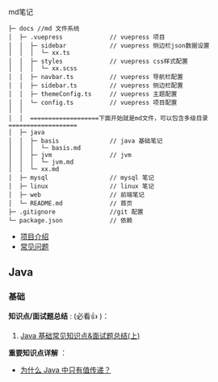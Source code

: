 md笔记

```text
├─ docs //md 文件系统 
│  ├─ .vuepress             // vuepress 项目 
│  │  ├─ sidebar            // vuepress 侧边栏json数据设置 
│  │  │  └─ xx.ts 
│  │  ├─ styles             // vuepress css样式配置 
│  │  │  └─ xx.scss 
│  │  ├─ navbar.ts          // vuepress 导航栏配置 
│  │  ├─ sidebar.ts         // vuepress 侧边栏配置 
│  │  ├─ themeConfig.ts     // vuepress 主题配置 
│  │  └─ config.ts          // vuepress 项目配置 
│  │   
│  │  ===================下面开始就是md文件，可以包含多级目录=================== 
│  ├─ java 
│  │  ├─ basis              // java 基础笔记 
│  │  │  └─ basis.md 
│  │  ├─ jvm                // jvm 
│  │  │  └─ jvm.md 
│  │  └─ xx.md 
│  ├─ mysql                 // mysql 笔记 
│  ├─ linux                 // linux 笔记 
│  ├─ web                   // 前端笔记 
│  └─ README.md             // 首页
├─ .gitignore               //git 配置 
└─ package.json             // 依赖

```

* [项目介绍](./docs/javaguide/intro.md)
* [常见问题](./docs/javaguide/faq.md)

## Java

### 基础

**知识点/面试题总结** : (必看:+1: )：

1. [Java 基础常见知识点&面试题总结(上)](docs/java/basis/java-basic-questions-01.md)

**重要知识点详解** ：

* [为什么 Java 中只有值传递？](docs/java/basis/why-there-only-value-passing-in-java.md)
